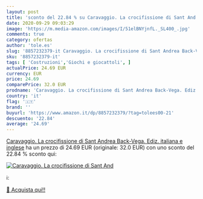 ```yaml
---
layout: post
title: 'sconto del 22.84 % su Caravaggio. La crocifissione di Sant And  '
date: 2020-09-29 09:03:29
image: 'https://m.media-amazon.com/images/I/51elBNYjnfL._SL400_.jpg'
comments: true
category: ofertas
author: 'tole.es'
slug: '8857232379-it Caravaggio. La crocifissione di Sant Andrea Back-Vega....'
sku: '8857232379-it'
tags: [ 'Costruzioni','Giochi e giocattoli', ]
actualPrice: 24.69 EUR
currency: EUR
price: 24.69
comparePrice: 32.0 EUR
prodname: 'Caravaggio. La crocifissione di Sant Andrea Back-Vega. Ediz. italiana e inglese'
country: 'it'
flag: '🇮🇹'
brand: ''
buyurl: 'https://www.amazon.it/dp/8857232379/?tag=tolees00-21'
descuento: '22.84'
average: '24.69'
---
```


[Caravaggio. La crocifissione di Sant Andrea Back-Vega. Ediz. italiana e inglese](https://www.amazon.it/dp/8857232379/?tag=tolees00-21) ha un prezzo di 24.69 EUR (originale: 32.0 EUR) con uno sconto del 22.84 % sconto qui:

[![Caravaggio. La crocifissione di Sant And](https://m.media-amazon.com/images/I/51elBNYjnfL._SL400_.jpg)](https://www.amazon.it/dp/8857232379/?tag=tolees00-21)

ℹ️:


[🛒 Acquista qui!!](https://www.amazon.it/dp/8857232379/?tag=tolees00-21)
